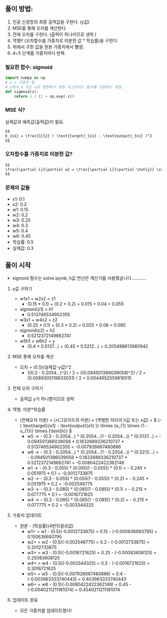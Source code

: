 ## 풀이 방법:
1. 인공 신경망의 최종 출력값을 구한다. (y값)
2. MSE를 통해 오차를 계산한다.
3. 전체 오차를 구한다. (출력이 하나이므로 생략.)
4. 역행!! (오차함수를 가중치로 미분한 값 * 학습률)을 구한다.
5. 위에서 구한 값을 원본 가중치에서 뺄셈.
6. 4~5 단계를 가중치마다 반복.

### 필요한 함수: sigmoid
```python
import numpy as np
# z = 가중치 합.
# z에서 h 또는 o로 변환하기 위한 시그모이드 함수를 구현하는 과정.
def sigmoid(z):
    return 1 / (1 + np.exp(-z))
```

### MSE 식?
실제값과 예측값(출력값)이 필요.
```markdown
$$
E_{o1} = \frac{1}{2} ( \text{target}_{o1} - \text{output}_{o1} )^2
$$
```

### 오차함수를 가중치로 미분한 값?
```markdown
$$
\frac{\partial L}{\partial w} = \frac{\partial L}{\partial \hat{y}} \cdot \frac{\partial \hat{y}}{\partial z} \cdot \frac{\partial z}{\partial w}
$$
```

### 문제의 값들
- x1: 0.1
- x2: 0.2
- w1: 0.15
- w2: 0.2
- w3: 0.25
- w4: 0.3
- w5: 0.4
- w6: 0.45
- 학습률: 0.5
- 실제값: 0.3

## 풀이 시작
- sigmoid 함수는 solve.ipynb, h값 연산은 계산기를 사용했습니다............
1. y값 구하기
    - w1x1 + w2x2 = z1
        - (0.15 * 0.1) + (0.2 * 0.2)
          = 0.015 + 0.04
          = 0.055
    - sigmoid(z1) = h1
        - 0.513746534902355
    - w3x1 + w4x2 = z2
        - (0.25 * 0.1) + (0.3 * 0.2)
          = 0.025 + 0.06
          = 0.085
    - sigmoid(z2) = h2
        - 0.5212372149662741
    - w5h1 + w6h2 = y
        - (0.4 * 0.5137...) + (0.45 * 0.5212...)
          = 0.205498613960942

2. MSE 통해 오차를 계산
    - 오차 = (0.5)(실제값-y값)^2
        - {(0.3 - 0.2054...)^2} / 2
          = {(0.094501386039058)^2} / 2
          = (0.0089305119633031) / 2
          = 0.0044652559816515

3. 전체 오차 구하기
    - 출력값 y가 하나뿐이므로 생략

4. 역행. 미분*학습률
    - (전체오차 미분) × (시그모이드의 미분) × (역행한 자리의 h값 또는 x값)
      = $ {- ( \text{target}_{o1} - \text{output}_{o1} )} \times {o_{1} \times (1 - o_{1})} \times {\text{h}} $
        - w5 -> - (0.3 - 0.2054...) * (0.2054...(1 - 0.2054...)) * (0.5137...)
          = - 0.094501386039058 * 0.1632689336210737 * 0.513746534902355
          = -0.007926667480886
        - w6 -> - (0.3 - 0.2054...) * (0.2054...(1 - 0.2054...)) * (0.5212...)
          = - 0.094501386039058 * 0.1632689336210737 * 0.5212372149662741
          = -0.0080422422362148
        - w1 -> - (0.3 - 0.055) * (0.055(1 - 0.055)) * (0.1)
          = - 0.245 * 0.051975 * 0.1
          = -0.0012733875
        - w2 -> - (0.3 - 0.055) * (0.055(1 - 0.055)) * (0.2)
          = - 0.245 * 0.051975 * 0.2
          = -0.002546775
        - w3 -> - (0.3 - 0.085) * (0.085(1 - 0.085)) * (0.1)
          = - 0.215 * 0.077775 * 0.1
          = -0.0016721625
        - w4 -> - (0.3 - 0.085) * (0.085(1 - 0.085)) * (0.2)
          = - 0.215 * 0.077775 * 0.2
          = -0.003344325

5. 가중치 업데이트
    - 원본 - (학습률)(4번의결과값)
        - w1+ = w1 - (0.5)(-0.0012733875)
          = 0.15 - (-0.000636693795)
          = 0.150636693795
        - w2+ = w2 - (0.5)(-0.002546775)
          = 0.2 - (-0.0012733875)
          = 0.2012733875
        - w3+ = w3 - (0.5)(-0.0016721625)
          = 0.25 - (-0.00083608125)
          = 0.25083608125
        - w4+ = w4 - (0.5)(-0.003344325)
          = 0.3 - (-0.0016721625)
          = 0.3016721625
        - w5+ = w5 - (0.5)(-0.007926667480886)
          = 0.4 - (-0.003963333740443)
          = 0.403963333740443
        - w6+ = w6 - (0.5)(-0.0080422422362148)
          = 0.45 - (-0.0040211211181074)
          = 0.4540211211181074
        
6. 업데이트 완료
    - 모든 가중치를 업데이트했다!